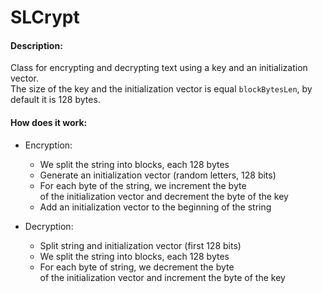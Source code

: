 # SLCrypt
#### Description:
Class for encrypting and decrypting text using a key and an initialization vector.\
The size of the key and the initialization vector is equal `blockBytesLen`, by default it is 128 bytes.
#### How does it work:
* Encryption:
  * We split the string into blocks, each 128 bytes
  * Generate an initialization vector (random letters, 128 bits)
  * For each byte of the string, we increment the byte\
    of the initialization vector and decrement the byte of the key
  * Add an initialization vector to the beginning of the string

* Decryption:
  * Split string and initialization vector (first 128 bits)
  * We split the string into blocks, each 128 bytes
  * For each byte of string, we decrement the byte\
    of the initialization vector and increment the byte of the key
  
